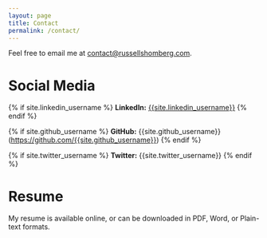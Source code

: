 ```yaml
---
layout: page
title: Contact
permalink: /contact/
---
```


Feel free to email me at [contact@russellshomberg.com](email:contact@russellshomberg.com).

# Social Media
{% if site.linkedin_username %}
**LinkedIn:** [{{site.linkedin_username}}](https://www.linkedin.com/in/{{site.linkedin_username}})
{% endif %}

{% if site.github_username %}
**GitHub:** {{site.github_username}}(https://github.com/{{site.github_username}})
{% endif %}

{% if site.twitter_username %}
**Twitter:** {{site.twitter_username}}
{% endif %}

# Resume

My resume is available online, or can be downloaded in PDF, Word, or Plain-text formats.

